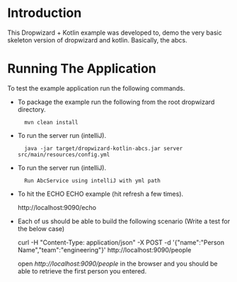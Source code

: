 # Introduction

This Dropwizard + Kotlin example was developed to, demo the very basic skeleton version of dropwizard and kotlin. Basically, the abcs.

# Running The Application

To test the example application run the following commands.

* To package the example run the following from the root dropwizard directory.

        mvn clean install

* To run the server run (intelliJ).

        java -jar target/dropwizard-kotlin-abcs.jar server src/main/resources/config.yml
	
* To run the server run (intelliJ).

        Run AbcService using intelliJ with yml path

* To hit the ECHO ECHO example (hit refresh a few times).

	http://localhost:9090/echo

* Each of us should be able to build the following scenario (Write a test for the below case)

	curl -H "Content-Type: application/json" -X POST -d '{"name":"Person Name","team":"engineering"}' http://localhost:9090/people
	
	open *http://localhost:9090/people* in the browser and you should be able to retrieve the first person you entered.
